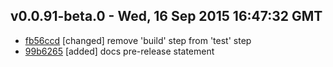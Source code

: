 v0.0.91-beta.0 - Wed, 16 Sep 2015 16:47:32 GMT
----------------------------------------------

- [fb56ccd](../../commit/fb56ccd) [changed] remove 'build' step from 'test' step
- [99b6265](../../commit/99b6265) [added] docs pre-release statement

